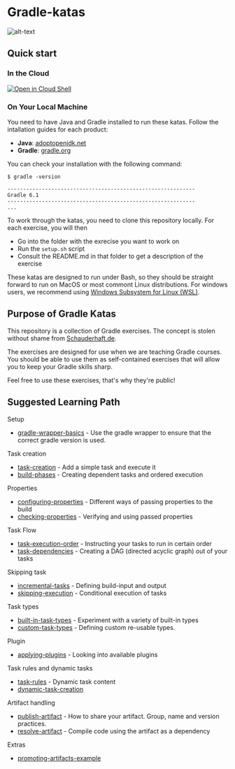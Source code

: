 # Gradle-katas

![alt-text](https://jaxenter.com/wp-content/uploads/2016/06/Screen-Shot-2016-06-06-at-2.56.13-PM.png "Gradle logo")

## Quick start

### In the Cloud

[![Open in Cloud Shell](https://gstatic.com/cloudssh/images/open-btn.svg)](https://console.cloud.google.com/cloudshell/editor?cloudshell_git_repo=https://github.com/praqma-training/gradle-katas.git)

### On Your Local Machine

You need to have Java and Gradle installed to run these katas. Follow the intallation guides for each product:

- **Java**: [adoptopenjdk.net](https://adoptopenjdk.net/)
- **Gradle**: [gradle.org](https://gradle.org/install/)

You can check your installation with the following command:
```
$ gradle -version

------------------------------------------------------------
Gradle 6.1
------------------------------------------------------------
...
```

To work through the katas, you need to clone this repository locally.
For each exercise, you will then

- Go into the folder with the exrecise you want to work on
- Run the `setup.sh` script
- Consult the README.md in that folder to get a description of the exercise

These katas are designed to run under Bash, so they should be straight forward to run on MacOS or most commont Linux distributions.
For windows users, we recommend using [Windows Subsystem for Linux (WSL)](https://docs.microsoft.com/en-us/windows/wsl/install-win10).

## Purpose of Gradle Katas

This repository is a collection of Gradle exercises.
The concept is stolen without shame from [Schauderhaft.de](http://blog.schauderhaft.de/gitkata/).

The exercises are designed for use when we are teaching Gradle courses. You should be able to use them as self-contained exercises that will allow you to keep your Gradle skills sharp.

Feel free to use these exercises, that's why they're public!

## Suggested Learning Path

Setup
 - [gradle-wrapper-basics](./gradle-wrapper-basics/README.md) - Use the gradle wrapper to ensure that the correct gradle version is used.

Task creation
 - [task-creation](./task-creation/README.md) - Add a simple task and execute it
 - [build-phases](./build-phases/README.md) - Creating dependent tasks and ordered execution

Properties
 - [configuring-properties](./configuring-properties/README.md) - Different ways of passing properties to the build
 - [checking-properties](./checking-properties/README.md) - Verifying and using passed properties

Task Flow
 - [task-execution-order](./task-execution-order/README.md) - Instructing your tasks to run in certain order
 - [task-dependencies](./task-dependencies/README.md) - Creating a DAG (directed acyclic graph) out of your tasks


Skipping task
 - [incremental-tasks](./incremental-tasks/README.md) - Defining build-input and output
 - [skipping-execution](./skipping-execution/README.md) - Conditional execution of tasks


Task types
 - [built-in-task-types](./built-in-task-types/README.md) - Experiment with a variety of built-in types
 - [custom-task-types](./custom-task-types/README.md) - Defining custom re-usable types.


Plugin
 - [applying-plugins](./applying-plugins/README.md) - Looking into available plugins


Task rules and dynamic tasks
 - [task-rules](./task-rules/README.md) - Dynamic task content
 - [dynamic-task-creation](./dynamic-task-creation/README.md)


Artifact handling
 - [publish-artifact](./publish-artifact/README.md) - How to share your artifact. Group, name and version practices.
 - [resolve-artifact](./resolve-artifact/README.md) - Compile code using the artifact as a dependency

Extras
 - [promoting-artifacts-example](./promoting-artifacts-example/README.md)
